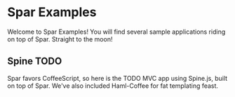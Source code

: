 # Spar Examples
Welcome to Spar Examples! You will find several sample applications riding on top of Spar. Straight to the moon!

## Spine TODO
Spar favors CoffeeScript, so here is the TODO MVC app using Spine.js, built on top of Spar. We've also included Haml-Coffee for fat templating feast.